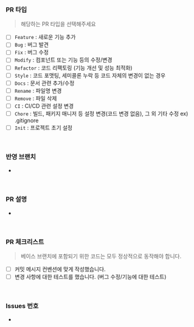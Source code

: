 ### PR 타입

> 해당하는 PR 타입을 선택해주세요

- [ ] `Feature` : 새로운 기능 추가
- [ ] `Bug` : 버그 발견
- [ ] `Fix` : 버그 수정
- [ ] `Modify` : 컴포넌트 또는 기능 등의 수정/변경
- [ ] `Refactor` : 코드 리팩토링 (기능 개선 및 성능 최적화)
- [ ] `Style` : 코드 포맷팅, 세미콜론 누락 등 코드 자체의 변경이 없는 경우
- [ ] `Docs` : 문서 관련 추가/수정
- [ ] `Rename` : 파일명 변경
- [ ] `Remove` : 파일 삭제
- [ ] `CI` : CI/CD 관련 설정 변경
- [ ] `Chore` : 빌드, 패키지 매니저 등 설정 변경(코드 변경 없음), 그 외 기타 수정 ex) .gitignore
- [ ] `Init` : 프로젝트 초기 설정

<br>

### 반영 브랜치

<!-- ex) feature/login/name -> develop -->

-

<br>

### PR 설명

<!-- ex) 로그인 시, 구글 소셜 로그인 기능을 추가했습니다. -->

-

<br>

### PR 체크리스트

> 베이스 브랜치에 포함되기 위한 코드는 모두 정상적으로 동작해야 합니다.

- [ ] 커밋 메시지 컨벤션에 맞게 작성했습니다.
- [ ] 변경 사항에 대한 테스트를 했습니다. (버그 수정/기능에 대한 테스트)

<br>

### Issues 번호

-
